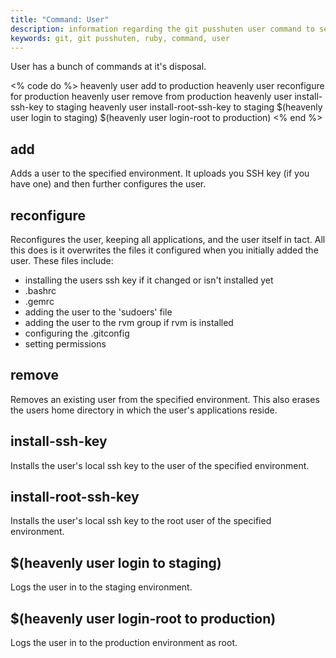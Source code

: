 ```yaml
---
title: "Command: User"
description: information regarding the git pusshuten user command to set up unix users on your server
keywords: git, git pusshuten, ruby, command, user
---
```


User has a bunch of commands at it's disposal.

<% code do %>
heavenly user add to production
heavenly user reconfigure for production
heavenly user remove from production
heavenly user install-ssh-key to staging
heavenly user install-root-ssh-key to staging
$(heavenly user login to staging)
$(heavenly user login-root to production)
<% end %>

add
---

Adds a user to the specified environment. It uploads you SSH key (if you have one) and then further configures the user.


reconfigure
-----------

Reconfigures the user, keeping all applications, and the user itself in tact. All this does is it overwrites the files it configured when you initially added the user. These files include:

* installing the users ssh key if it changed or isn't installed yet
* .bashrc
* .gemrc
* adding the user to the 'sudoers' file
* adding the user to the rvm group if rvm is installed
* configuring the .gitconfig
* setting permissions


remove
------

Removes an existing user from the specified environment. This also erases the users home directory in which the user's applications reside. 


install-ssh-key
---------------

Installs the user's local ssh key to the user of the specified environment.


install-root-ssh-key
--------------------

Installs the user's local ssh key to the root user of the specified environment.


$(heavenly user login to staging)
-------------------------------------

Logs the user in to the staging environment.


$(heavenly user login-root to production)
---------------------------------------------

Logs the user in to the production environment as root.